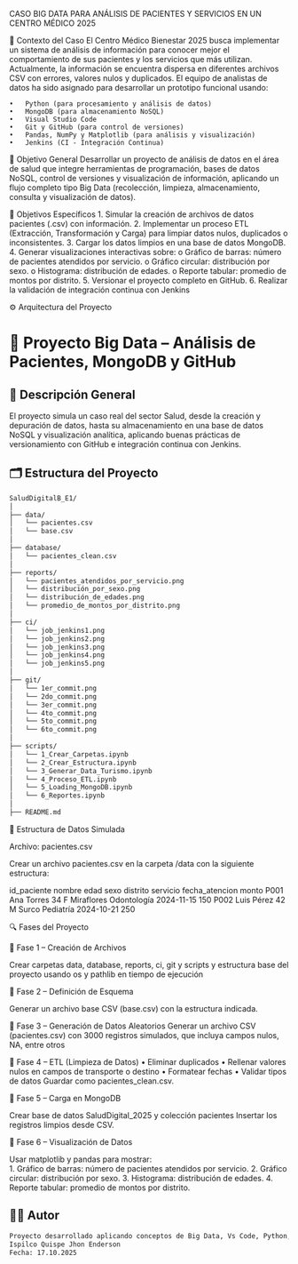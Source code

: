  CASO BIG DATA PARA ANÁLISIS DE PACIENTES Y SERVICIOS EN UN CENTRO MÉDICO 2025

 🎯 Contexto del Caso
El Centro Médico Bienestar 2025 busca implementar un sistema de análisis de información para conocer mejor el comportamiento de sus pacientes y los servicios que más utilizan.
Actualmente, la información se encuentra dispersa en diferentes archivos CSV con errores, valores nulos y duplicados.
El equipo de analistas de datos ha sido asignado para desarrollar un prototipo funcional usando:

    •	Python (para procesamiento y análisis de datos)
    •	MongoDB (para almacenamiento NoSQL)
    •	Visual Studio Code
    •	Git y GitHub (para control de versiones)
    •	Pandas, NumPy y Matplotlib (para análisis y visualización)
    •	Jenkins (CI - Integración Continua)

🧭 Objetivo General
Desarrollar un proyecto de análisis de datos en el área de salud que integre herramientas de programación, bases de datos NoSQL, control de versiones y visualización de información, aplicando un flujo completo tipo Big Data (recolección, limpieza, almacenamiento, consulta y visualización de datos).

🧩 Objetivos Específicos
    1.	Simular la creación de archivos de datos pacientes (.csv) con información.
    2.	Implementar un proceso ETL (Extracción, Transformación y Carga) para limpiar datos nulos, duplicados o inconsistentes. 
    3.	Cargar los datos limpios en una base de datos MongoDB.
    4.	Generar visualizaciones interactivas sobre:
        o	Gráfico de barras: número de pacientes atendidos por servicio.
        o	Gráfico circular: distribución por sexo.
        o	Histograma: distribución de edades.
        o	Reporte tabular: promedio de montos por distrito.
        5.	Versionar el proyecto completo en GitHub.
    6.	Realizar la validación de integración continua con Jenkins

⚙️ Arquitectura del Proyecto
# 🏦 Proyecto Big Data – Análisis de Pacientes, MongoDB y GitHub
## 📘 Descripción General

El proyecto simula un caso real del sector Salud, desde la creación y depuración de datos, hasta su almacenamiento en una base de datos NoSQL y visualización analítica, aplicando buenas prácticas de versionamiento con GitHub e integración continua con Jenkins.

## 🗂️ Estructura del Proyecto

```bash
SaludDigitalB_E1/
│
├── data/
│   └── pacientes.csv
│   └── base.csv
│
├── database/
│   └── pacientes_clean.csv
│
├── reports/
│   └── pacientes_atendidos_por_servicio.png
│   └── distribución_por_sexo.png
│   └── distribución_de_edades.png
│   └── promedio_de_montos_por_distrito.png
│
├── ci/
│   └── job_jenkins1.png
│   └── job_jenkins2.png
│   └── job_jenkins3.png
│   └── job_jenkins4.png
│   └── job_jenkins5.png
│
├── git/
│   └── 1er_commit.png
│   └── 2do_commit.png
│   └── 3er_commit.png
│   └── 4to_commit.png
│   └── 5to_commit.png
│   └── 6to_commit.png
│
├── scripts/
│   └── 1_Crear_Carpetas.ipynb
│   └── 2_Crear_Estructura.ipynb
│   └── 3_Generar_Data_Turismo.ipynb
│   └── 4_Proceso_ETL.ipynb
│   └── 5_Loading_MongoDB.ipynb
│   └── 6_Reportes.ipynb
│
├── README.md
```

🧱 Estructura de Datos Simulada

Archivo: pacientes.csv

Crear un archivo pacientes.csv en la carpeta /data con la siguiente estructura:

id_paciente	nombre	edad	sexo	distrito	servicio	fecha_atencion	monto
P001	Ana Torres	34	F	Miraflores	Odontología	2024-11-15	150
P002	Luis Pérez	42	M	Surco	Pediatría	2024-10-21	250

🔍 Fases del Proyecto

🧩 Fase 1 – Creación de Archivos

Crear carpetas data, database, reports, ci, git y scripts y estructura base del proyecto usando os y pathlib en tiempo de ejecución

🧩 Fase 2 – Definición de Esquema

Generar un archivo base CSV (base.csv) con la estructura indicada.

🧩 Fase 3 – Generación de Datos Aleatorios
Generar un archivo CSV (pacientes.csv) con 3000 registros simulados, que incluya campos nulos, NA, entre otros

🧩 Fase 4 – ETL (Limpieza de Datos)
•	Eliminar duplicados
•	Rellenar valores nulos en campos de transporte o destino
•	Formatear fechas
•	Validar tipos de datos
Guardar como pacientes_clean.csv.

🧩 Fase 5 – Carga en MongoDB

Crear base de datos SaludDigital_2025 y colección pacientes
Insertar los registros limpios desde CSV.

🧩 Fase 6 – Visualización de Datos

Usar matplotlib y pandas para mostrar:  
    1.	Gráfico de barras: número de pacientes atendidos por servicio.
    2.	Gráfico circular: distribución por sexo.
    3.	Histograma: distribución de edades.
    4.	Reporte tabular: promedio de montos por distrito.



## 👨‍🏫 Autor
```bash
Proyecto desarrollado aplicando conceptos de Big Data, Vs Code, Python, MongoDB y Jenkins.
Ispilco Quispe Jhon Enderson
Fecha: 17.10.2025
```




